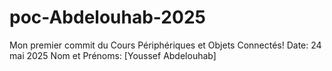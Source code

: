 # poc-Abdelouhab-2025
Mon premier commit du Cours Périphériques et Objets Connectés!
Date: 24 mai 2025
Nom et Prénoms: [Youssef Abdelouhab]
